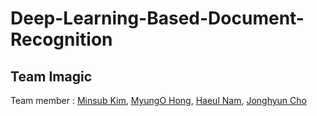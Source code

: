 # Deep-Learning-Based-Document-Recognition

## Team Imagic

Team member : [Minsub Kim](https://github.com/kazaina), [MyungO Hong](https://github.com/myungoh), [Haeul Nam](https://github.com/HaeUlNam), [Jonghyun Cho](https://github.com/jongja)
